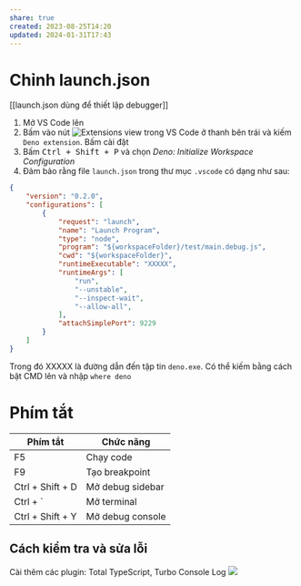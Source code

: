 ```yaml
---
share: true
created: 2023-08-25T14:20
updated: 2024-01-31T17:43
---
```

# Chỉnh launch.json
[[launch.json dùng để thiết lập debugger]]

1. Mở VS Code lên
2. Bấm vào nút ![Extensions view trong VS Code](https://code.visualstudio.com/assets/docs/editor/extension-marketplace/extensions-view-icon.png) ở thanh bên trái và kiếm `Deno extension`. Bấm cài đặt
3. Bấm <kbd>Ctrl + Shift + P</kbd> và chọn *Deno: Initialize Workspace Configuration*
4. Đảm bảo rằng file `launch.json` trong thư mục `.vscode` có dạng như sau:

```json
{
    "version": "0.2.0",
    "configurations": [
        {
            "request": "launch",
            "name": "Launch Program",
            "type": "node",
            "program": "${workspaceFolder}/test/main.debug.js",
            "cwd": "${workspaceFolder}",
            "runtimeExecutable": "XXXXX",
            "runtimeArgs": [
                "run",
                "--unstable",
                "--inspect-wait",
                "--allow-all",
            ],
            "attachSimplePort": 9229
        }
    ]
}
```
Trong đó XXXXX là đường dẫn đến tập tin `deno.exe`. Có thể kiếm bằng cách bật CMD lên và nhập `where deno`

# Phím tắt


| Phím tắt         | Chức năng        |
| ---------------- | ---------------- |
| F5               | Chạy code        |
| F9               | Tạo breakpoint   |
| Ctrl + Shift + D | Mở debug sidebar |
| Ctrl + `         | Mở terminal      |
| Ctrl + Shift + Y | Mở debug console | 

## Cách kiểm tra và sửa lỗi

Cài thêm các plugin: Total TypeScript, Turbo Console Log
![](https://i.imgur.com/iWUq8jB.png)
